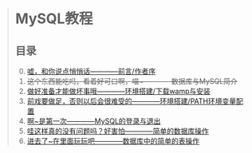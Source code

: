 > # MySQL教程
> ## 目录
> 0. [嘘，和你说点悄悄话————前言/作者序](Foreword.md)  
> 0. ~~这个东西能吃吗，看着好可口啊，喵~————数据库与MySQL简介~~  
> 0. [做好准备才能做坏事哦————环境搭建/下载wamp与安装](Download&install.md)  
> 0. [前戏要做足，否则以后会很难受的————环境搭建/PATH环境变量配置](PATHConfiguration.md)  
> 0. [啊~是第一次————MySQL的登录与退出](FirstUseMySQL.md)   
> 0. [哇这样真的没有问题吗？好害怕————简单的数据库操作](DatabasesUse.md)
> 0. [进去了~在里面玩玩吧————数据库中的简单的表操作]()